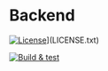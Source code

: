 # Backend

[![License](https://img.shields.io/badge/license-Apache%202.0-blue.svg)](LICENSE.txt)](LICENSE.txt)

[![Build & test](https://github.com/Mercenaires/Backend/actions/workflows/gradle-build.yml/badge.svg?branch=main)](https://github.com/Mercenaires/Backend/actions/workflows/gradle-build.yml)
